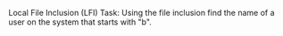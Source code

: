 Local File Inclusion (LFI)
Task: Using the file inclusion find the name of a user on the system that starts with "b".

